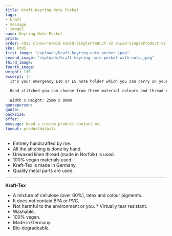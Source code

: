 ```yaml
---
title: Kraft-Keyring Note Pocket
tags:
- kraft
- message
- image2
name: Keyring Note Pocket
price: 
order: <div class="ecwid ecwid-SingleProduct-v2 ecwid-SingleProduct-v2-bordered ecwid-SingleProduct-v2-centered ecwid-Product ecwid-Product-115209348" itemscope itemtype="http://schema.org/Product" data-single-product-id="115209348"><div itemtype="http://schema.org/Offer" itemscope itemprop="offers"><div class="ecwid-productBrowser-price ecwid-price" itemprop="price" content="3" data-spw-price-location="button"><div itemprop="priceCurrency" content="GBP"></div></div></div><div customprop="options"></div><div customprop="addtobag"></div></div>
sku: kt05
first_image: "/uploads/kraft-keyring-note-pocket.jpeg"
second_image: "/uploads/kraft-keyring-note-pocket-with-note.jpeg"
third_image:
fourth_image:
weight: 130
excerpt: |-
  It's your emergency £10 or £5 note holder which you can carry on your keyring—making it very practicle. The note is held very securely in the pocket. The keyring is made from stainless steel.

  Hand stitched—you can choose from three material colours and thread colours.
  
  Width x Height: 25mm x 88mm
quoteperson: 
quote: 
packsize:
offer: 
message: Need a custom product—contact me.
layout: productdetails
---
```


* Entirely handcrafted by me.
* All the stitching is done by hand.
* Unwaxed linen thread (made in Norfolk) is used.
* 100% vegan materials used.
* Kraft-Tex is made in Germany.
* Quality metal parts are used.

***

**Kraft-Tex**

* A mixture of cellulose (over 60%), latex and colour pigments.
* It does not contain BPA or PVC.
* Not harmful to the environment or you.
* Virtually tear resistant.
* Washable.
* 100% vegan.
* Made in Germany.
* Bio-degradeable.
